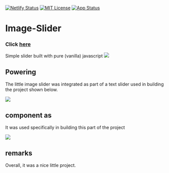 [![Netlify Status](https://api.netlify.com/api/v1/badges/a9e55f42-e40e-4951-91d3-5af3b25b35a5/deploy-status)](https://z-image-slider.netlify.app/) [![MIT License](https://img.shields.io/badge/license-MIT-007EC7.svg?style=flat-square)](/LICENSE.md) [![App Status](https://img.shields.io/pypi/status/Django.svg)](https://z-image-slider.netlify.app/)

# Image-Slider
### Click <a href="https://z-image-slider.netlify.app/" target="_blank">here</a>

Simple slider built with pure (vanilla) javascript
<img src="https://z-image-slider.netlify.app/static/images/main_app.jpg"/>

## Powering
The little image slider was integrated as part of a text slider used in building the project shown below.

<img src="https://z-image-slider.netlify.app/static/images/past_of.jpg"/>


## component as
It was used specifically in building this part of the project

<img src="https://z-image-slider.netlify.app/static/images/componet.jpg"/>

## remarks
Overall, it was a nice little project.
